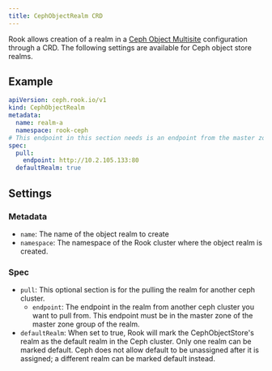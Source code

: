 ```yaml
---
title: CephObjectRealm CRD
---
```


Rook allows creation of a realm in a [Ceph Object Multisite](../../Storage-Configuration/Object-Storage-RGW/ceph-object-multisite.md)
configuration through a CRD. The following settings are available for Ceph object store realms.

## Example

```yaml
apiVersion: ceph.rook.io/v1
kind: CephObjectRealm
metadata:
  name: realm-a
  namespace: rook-ceph
# This endpoint in this section needs is an endpoint from the master zone  in the master zone group of realm-a. See object-multisite.md for more details.
spec:
  pull:
    endpoint: http://10.2.105.133:80
  defaultRealm: true
```

## Settings

### Metadata

* `name`: The name of the object realm to create
* `namespace`: The namespace of the Rook cluster where the object realm is created.

### Spec

* `pull`: This optional section is for the pulling the realm for another ceph cluster.
    * `endpoint`: The endpoint in the realm from another ceph cluster you want to pull from. This endpoint must be in the master zone of the master zone group of the realm.
* `defaultRealm`: When set to true, Rook will mark the CephObjectStore's realm as the default realm in the Ceph cluster. Only one realm can be marked default. Ceph does not allow default to be unassigned after it is assigned; a different realm can be marked default instead.
